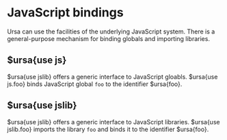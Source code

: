 # JavaScript bindings

Ursa can use the facilities of the underlying JavaScript system. There is a general-purpose mechanism for binding globals and importing libraries.

## $ursa{use js}

$ursa{use jslib} offers a generic interface to JavaScript gloabls. $ursa{use js.foo} binds JavaScript global `foo` to the identifier $ursa{foo}.

## $ursa{use jslib}

$ursa{use jslib} offers a generic interface to JavaScript libraries. $ursa{use jslib.foo} imports the library `foo` and binds it to the identifier $ursa{foo}.
